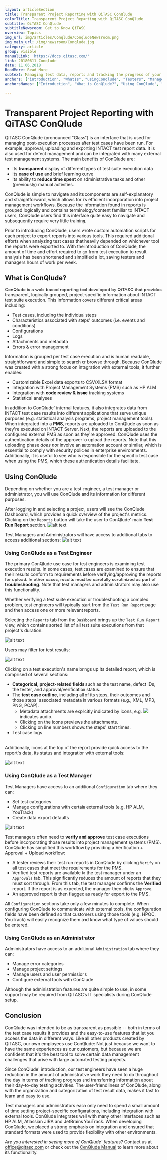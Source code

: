 ```yaml
---
layout: articleSection
title: Transparent Project Reporting with QiTASC ConQlude
colorTitle: Transparent Project Reporting with QiTASC ConQlude
subtitle: QiTASC ConQlude
subtitleNewsroom: Get to Know QiTASC
overview: Topics
img_url: img/articles/Conqlude/ConqludeNewsroom.png
img_main_url: /img/newsroom/Conqlude.jpg
category: article
group: visible
manualLink: 'https://docs.qitasc.com/'
link: 20180611-Conqlude
date: 11.06.2018
ReadMore: Read More
subtext: Managing test data, reports and tracking the progress of your project has never been easier or more transparent. Whether you're quickly looking up a test's result, or exporting large data sets to an external database, ConQlude simplifies your workflow and provides you with easy-to-understand information.
anchors: ["introduction", "WhatIs", "usingConqlude", "Testers", "Managers", "Administrators", "conclusion"]
anchorsNames: ["Introduction", "What is ConQlude?", "Using ConQlude", "ConQlude for Testers", "ConQlude for Managers", "ConQlude for Administrators", "Conclusion"]

---
```

# Transparent Project Reporting with QiTASC ConQlude <a name="introduction"></a>

QiTASC ConQlude (pronounced "Glass") is an interface that is used for managing post-execution processes after test cases have been run. For example, approval, uploading and exporting INTACT test report data. It is also used for defect management and can be integrated with many external test management systems. The main benefits of ConQlude are:
* Its **transparent** display of different types of test suite execution data
* Its **ease of use** and brief learning curve
* Its ability to **reduce time spent** on administrative tasks and other (previously) manual activities.

ConQlude is simple to navigate and its components are self-explanatory and straightforward, which allows for its efficient incorporation into project management workflows. Because the information found in reports is grouped logically and contains terminology/content familiar to INTACT users, ConQlude users find this interface quite easy to navigate and subsequently require very little training.

Prior to introducing ConQlude, users wrote custom automation scripts for each project to export reports into various tools. This required additional efforts when analyzing test cases that heavily depended on whichever tool the reports were exported to. With the introduction of ConQlude, the amount of time and effort required to go from test execution to result analysis has been shortened and simplified a lot, saving testers and managers hours of work per week.

## What is ConQlude? <a name="WhatIs"></a>
ConQlude is a web-based reporting tool developed by QiTASC that provides transparent, logically grouped, project-specific information about INTACT test suite execution. This information covers different critical areas including:

* Test cases, including the individual steps
* Characteristics associated with steps' outcomes (i.e. events and conditions)
* Configurations
* Logs
* Attachments and metadata
* Errors & error management

Information is grouped per test case execution and is human readable, straightforward and simple to search or browse through. Because ConQlude was created with a strong focus on integration with external tools, it further enables:
* Customizable Excel data exports to CSV/XLSX format
* Integration with Project Management Systems (PMS) such as HP ALM
* Integration with **code review & issue** tracking systems
* Statistical analyses

In addition to ConQlude' internal features, it also integrates data from INTACT test case results into different applications that serve unique purposes (e.g. statistical analysis programs, project management tools). When integrated into a **PMS**, reports are uploaded to ConQlude as soon as they're executed on INTACT Server. Next, the reports are uploaded to the configured external PMS as soon as they're approved. ConQlude uses the authentication details of the approver to upload the reports. Note that this uploading phase *does not* involve an automation account or similar, which is essential to comply with security policies in enterprise environments. Additionally, it is useful to see who is responsible for the specific test case when using the PMS, which these authentication details facilitate.

## Using ConQlude <a name="usingConqlude"></a>
Depending on whether you are a test engineer, a test manager or administrator, you will use ConQlude and its information for different purposes.

After logging in and selecting a project, users will see the ConQlude Dashboard, which provides a quick overview of the project's metrics. Clicking on the `Reports` button will take the user to ConQlude' main **Test Run Report** section.
![alt text](../../img/newsroom/dashboard.png)

Test Managers and Administrators will have access to additional tabs to access additional sections:
![alt text](../../img/newsroom/conqludebuttons.png)

### Using ConQlude as a Test Engineer <a name="Testers"></a>
The primary ConQlude use case for test engineers is examining test execution results. In some cases, test cases are examined to ensure that their results conform to requirements before verifying/approving the reports for upload. In other cases, results must be carefully scrutinized as part of **troubleshooting**. Note that test managers and administrators may also use this functionality.

Whether verifying a test suite execution or troubleshooting a complex problem, test engineers will typically start from the `Test Run Report` page and then access one or more relevant reports.


Selecting the `Reports` tab from the `Dashboard` brings up the `Test Run Report` view, which contains sorted list of all test suite executions from that project's duration.

![alt text](../../img/newsroom/testrunreport.png)

Users may filter for test results:

![alt text](../../img/newsroom/filter.png)

Clicking on a test execution's name brings up its detailed report, which is comprised of several sections:
* **Categorical, project-related fields** such as the test name, defect IDs, the tester, and approval/verification status.
* The **test case outline**, including all of its steps, their outcomes and those steps' associated metadata in various formats (e.g., XML, MP3, PNG, PCAP).
  * Metadata attachments are explicitly indicated by icons, e.g. <img style="display: inline-block; margin: 0rem !important; padding: 0rem !important" src="../../img/newsroom/audio.png"> indicates audio.
  * Clicking on the icons previews the attachments.
  * Clicking on line numbers shows the steps' start times.
* Test case logs
<br>
Additionally, icons at the top of the report provide quick access to the report's data, its status and integration with external tools:

![alt text](../../img/newsroom/testcaseicons.png)

### Using ConQlude as a Test Manager <a name="Managers"></a>
Test Managers have access to an additional `Configuration` tab where they can:
* Set test categories
* Manage configurations with certain external tools (e.g. HP ALM, YouTrack)
* Create data export defaults

![alt text](../../img/newsroom/verification.png)

Test managers often need to **verify and approve** test case executions before incorporating those results into project management systems (PMS). ConQlude has simplified this workflow by providing a Verification + Approval + Upload workflow:
* A tester reviews their test run reports in ConQlude by clicking `Verify` on all test cases that meet the requirements for the PMS.
* Verified test reports are available to the test manager under an `Approvals` tab. This significantly reduces the amount of reports that they must sort through. From this tab, the test manager confirms the **Verified** report. If the report is as expected, the manager then clicks `Approve`.
* An approved report is then flagged as ready for export to the PMS.

All `Configuration` sections take only a few minutes to complete. When configuring ConQlude to communicate with external tools, the configuration fields have been defined so that customers using those tools (e.g. HPQC, YouTrack) will easily recognize them and know what type of values should be entered.

### Using ConQlude as an Administrator <a name="Administrators"></a>
Administrators have access to an additional `Administration` tab where they can:
* Manage error categories
* Manage project settings
* Manage users and user permissions
* Configure external tools with ConQlude

Although the administration features are quite simple to use, in some support may be required from QiTASC's IT specialists during ConQlude setup.

## Conclusion
ConQlude was intended to be as transparent as possible -- both in terms of the test case results it provides and the easy-to-use features that let you access the data in different ways. Like all other products created by QiTASC, our own employees use ConQlude: Not just because we want to have the same experiences as our customers, but because we are confident that it's the best tool to solve certain data management challenges that arise with large automated testing projects.

Since ConQlude' introduction, our test engineers have seen a huge reduction in the amount of administrative work they need to do throughout the day in terms of tracking progress and transferring information about their day-to-day testing activities. The user-friendliness of ConQlude, along with the organization and categorization of test result data, makes it fast to learn and easy to use.

Test managers and administrators each only need to spend a small amount of time setting project-specific configurations, including integration with external tools. ConQlude integrates well with many other interfaces such as HP ALM, Atlassian JIRA and JetBrains YouTrack. When developing ConQlude, we placed a strong emphasis on integration and ensured that standard formats were used to provide flexibility with other environments.

*Are you interested in seeing more of ConQlude' features?* Contact us at office@qitasc.com or check out the [ConQlude Manual](https://docs.qitasc.com/conqlude/introduction/) to learn more about its functionality.
